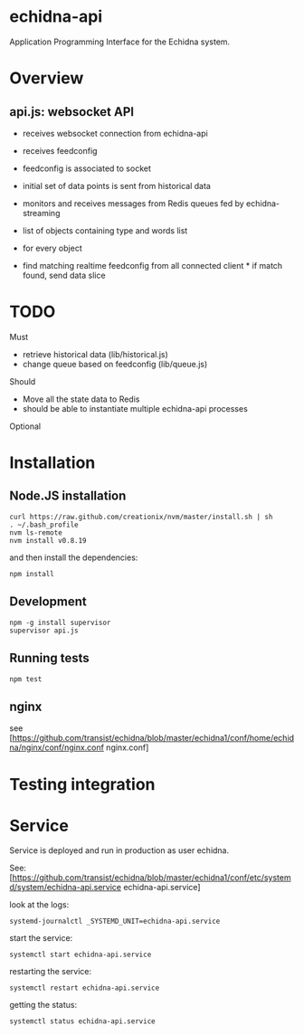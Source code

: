 # echidna-api

Application Programming Interface for the Echidna system.

# Overview

## api.js: websocket API

* receives websocket connection from echidna-api
 * receives feedconfig
  * feedconfig is associated to socket
   * initial set of data points is sent from historical data

* monitors and receives messages from Redis queues fed by echidna-streaming
 * list of objects containing type and words list
  * for every object
   * find matching realtime feedconfig from all connected client
    * if match found, send data slice

# TODO

Must

* retrieve historical data (lib/historical.js)
* change queue based on feedconfig (lib/queue.js)

Should

* Move all the state data to Redis
 * should be able to instantiate multiple echidna-api processes

Optional

# Installation

## Node.JS installation

```
curl https://raw.github.com/creationix/nvm/master/install.sh | sh
. ~/.bash_profile
nvm ls-remote
nvm install v0.8.19
```

and then install the dependencies:

```
npm install
```

## Development

```
npm -g install supervisor
supervisor api.js
```

## Running tests

```
npm test
```

## nginx

see [https://github.com/transist/echidna/blob/master/echidna1/conf/home/echidna/nginx/conf/nginx.conf nginx.conf]

# Testing integration



# Service

Service is deployed and run in production as user echidna.

See: [https://github.com/transist/echidna/blob/master/echidna1/conf/etc/systemd/system/echidna-api.service echidna-api.service]

look at the logs:

    systemd-journalctl _SYSTEMD_UNIT=echidna-api.service

start the service:

    systemctl start echidna-api.service

restarting the service:

    systemctl restart echidna-api.service

getting the status:

    systemctl status echidna-api.service

